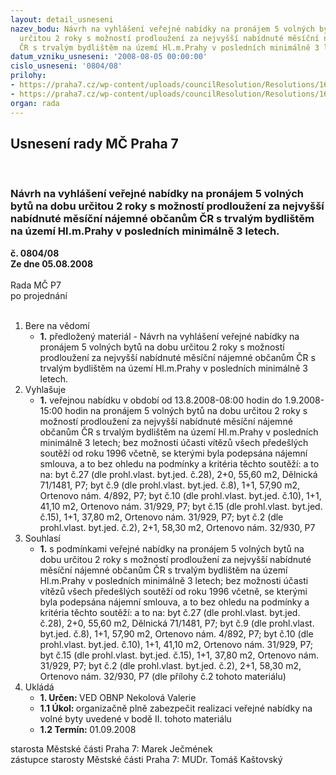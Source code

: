 ```yaml
---
layout: detail_usneseni
nazev_bodu: Návrh na vyhlášení veřejné nabídky na pronájem 5 volných bytů na dobu
  určitou 2 roky s možností prodloužení za nejvyšší nabídnuté měsíční nájemné občanům
  ČR s trvalým bydlištěm na území Hl.m.Prahy v posledních minimálně 3 letech.
datum_vzniku_usneseni: '2008-08-05 00:00:00'
cislo_usneseni: '0804/08'
prilohy:
- https://praha7.cz/wp-content/uploads/councilResolution/Resolutions/16969/30-nov%c3%a9_sou2.doc
- https://praha7.cz/wp-content/uploads/councilResolution/Resolutions/16969/30-nov%c3%a9_sou_-_%c5%be%c3%a1dost2.doc
organ: rada
---
```

<div id="ucUsn_pList" class="usn">
	<span><h2>Usnesení rady MČ Praha 7 </h2>
<br></span><div class="standBody">
<span><h3>Návrh na vyhlášení veřejné nabídky na pronájem 5 volných bytů na dobu určitou 2 roky s možností prodloužení za nejvyšší nabídnuté měsíční nájemné občanům ČR s trvalým bydlištěm na území Hl.m.Prahy v posledních minimálně 3 letech.</h3></span><div class="center">
		<strong>č. 0804/08</strong><br>
	</div>
<div class="center">
		<strong>Ze dne 05.08.2008</strong><br><br>
	</div>Rada MČ P7<br> po projednání<br><br><ol>
<li>Bere na vědomí<ul><li>
<strong>1.</strong> předložený materiál - Návrh na vyhlášení veřejné nabídky na pronájem 5 volných bytů na dobu určitou 2 roky s možností prodloužení za nejvyšší nabídnuté měsíční nájemné občanům ČR s trvalým bydlištěm na území Hl.m.Prahy v posledních minimálně 3 letech.</li></ul>
</li>
<li>Vyhlašuje<ul><li>
<strong>1.</strong> veřejnou nabídku v období od 13.8.2008-08:00 hodin do 1.9.2008-15:00 hodin na pronájem 5 volných bytů na dobu určitou 2 roky s možností prodloužení za nejvyšší nabídnuté měsíční nájemné občanům ČR s trvalým bydlištěm na území Hl.m.Prahy v posledních minimálně 3 letech; bez možnosti účasti vítězů všech předešlých soutěží od roku 1996 včetně, se kterými byla podepsána nájemní smlouva, a to bez ohledu na podmínky a kritéria těchto soutěží: a to na:             byt č.27 (dle prohl.vlast. byt.jed. č.28), 2+0, 55,60 m2, Dělnická 71/1481, P7;                  byt č.9 (dle prohl.vlast. byt.jed. č.8), 1+1, 57,90 m2, Ortenovo nám. 4/892, P7;  byt č.10 (dle prohl.vlast. byt.jed. č.10), 1+1, 41,10 m2, Ortenovo nám. 31/929, P7; byt č.15 (dle prohl.vlast. byt.jed. č.15), 1+1, 37,80 m2, Ortenovo nám. 31/929, P7; byt č.2 (dle prohl.vlast. byt.jed. č.2), 2+1, 58,30 m2, Ortenovo nám. 32/930, P7</li></ul>
</li>
<li>Souhlasí<ul><li>
<strong>1.</strong> s podmínkami veřejné nabídky na pronájem 5 volných bytů na dobu určitou 2 roky s možností prodloužení za nejvyšší nabídnuté měsíční nájemné občanům ČR s trvalým bydlištěm na území Hl.m.Prahy v posledních minimálně 3 letech; bez možnosti účasti vítězů všech předešlých soutěží od roku 1996 včetně, se kterými byla podepsána nájemní smlouva, a to bez ohledu na podmínky a kritéria těchto soutěží: a to na:                                                                                                      byt č.27 (dle prohl.vlast. byt.jed. č.28), 2+0, 55,60 m2, Dělnická 71/1481, P7;   byt č.9 (dle prohl.vlast. byt.jed. č.8), 1+1, 57,90 m2, Ortenovo nám. 4/892, P7;  byt č.10 (dle prohl.vlast. byt.jed. č.10), 1+1, 41,10 m2, Ortenovo nám. 31/929, P7; byt č.15 (dle prohl.vlast. byt.jed. č.15), 1+1, 37,80 m2, Ortenovo nám. 31/929, P7; byt č.2 (dle prohl.vlast. byt.jed. č.2), 2+1, 58,30 m2, Ortenovo nám. 32/930, P7 (dle přílohy č.2 tohoto materiálu)</li></ul>
</li>
<li>Ukládá<ul>
<li>
<strong>1. Určen: </strong>VED OBNP Nekolová Valerie</li>
<li>
<strong>1.1 Úkol: </strong>organizačně plně zabezpečit realizaci veřejné nabídky na volné byty uvedené v bodě II. tohoto materiálu</li>
<li>
<strong>1.2 Termín: </strong>01.09.2008</li>
</ul>
</li>
</ol>starosta Městské části Praha 7: Marek Ječmének<br>zástupce starosty Městské části Praha 7: MUDr. Tomáš Kaštovský 
</div>
</div>